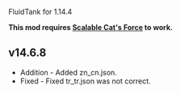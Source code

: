 FluidTank for 1.14.4

**This mod requires [Scalable Cat's Force](https://minecraft.curseforge.com/projects/scalable-cats-force) to work.**

## v14.6.8
* Addition - Added zn_cn.json.
* Fixed - Fixed tr_tr.json was not correct.